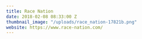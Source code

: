 ```yaml
---
title: Race Nation
date: 2018-02-08 08:33:00 Z
thumbnail_image: "/uploads/race_nation-17821b.png"
website: https://www.race-nation.com/
---
```


